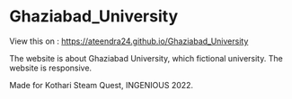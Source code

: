 # Ghaziabad_University

View this on : https://ateendra24.github.io/Ghaziabad_University

The website is about Ghaziabad University, which fictional university. The website is responsive.

Made for Kothari Steam Quest, INGENIOUS 2022.
